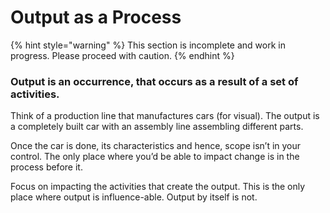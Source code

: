 # Output as a Process

{% hint style="warning" %}
This section is incomplete and work in progress. Please proceed with caution.
{% endhint %}



### Output is an occurrence, that occurs as a result of a set of activities.

Think of a production line that manufactures cars \(for visual\). The output is a completely built car with an assembly line assembling different parts.

Once the car is done, its characteristics and hence, scope isn’t in your control. The only place where you’d be able to impact change is in the process before it.

Focus on impacting the activities that create the output. This is the only place where output is influence-able. Output by itself is not.

